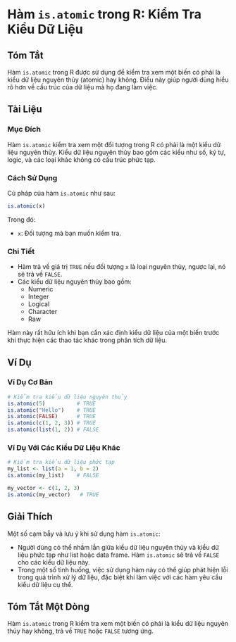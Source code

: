 <!--
Meta Description: # Hàm `is.atomic` trong R: Kiểm Tra Kiểu Dữ Liệu ## Tóm Tắt Hàm `is.atomic` trong R được sử dụng để kiểm tra xem một biến có phải là kiểu dữ liệu nguy...
Meta Keywords: liệu, atomic, kiểu, hàm, trong
-->

# Hàm `is.atomic` trong R: Kiểm Tra Kiểu Dữ Liệu

## Tóm Tắt
Hàm `is.atomic` trong R được sử dụng để kiểm tra xem một biến có phải là kiểu dữ liệu nguyên thủy (atomic) hay không. Điều này giúp người dùng hiểu rõ hơn về cấu trúc của dữ liệu mà họ đang làm việc.

## Tài Liệu
### Mục Đích
Hàm `is.atomic` kiểm tra xem một đối tượng trong R có phải là một kiểu dữ liệu nguyên thủy. Kiểu dữ liệu nguyên thủy bao gồm các kiểu như số, ký tự, logic, và các loại khác không có cấu trúc phức tạp.

### Cách Sử Dụng
Cú pháp của hàm `is.atomic` như sau:

```R
is.atomic(x)
```

Trong đó:
- `x`: Đối tượng mà bạn muốn kiểm tra.

### Chi Tiết
- Hàm trả về giá trị `TRUE` nếu đối tượng `x` là loại nguyên thủy, ngược lại, nó sẽ trả về `FALSE`.
- Các kiểu dữ liệu nguyên thủy bao gồm:
  - Numeric
  - Integer
  - Logical
  - Character
  - Raw

Hàm này rất hữu ích khi bạn cần xác định kiểu dữ liệu của một biến trước khi thực hiện các thao tác khác trong phân tích dữ liệu.

## Ví Dụ
### Ví Dụ Cơ Bản
```R
# Kiểm tra kiểu dữ liệu nguyên thủy
is.atomic(5)          # TRUE
is.atomic("Hello")    # TRUE
is.atomic(FALSE)      # TRUE
is.atomic(c(1, 2, 3)) # TRUE
is.atomic(list(1, 2)) # FALSE
```

### Ví Dụ Với Các Kiểu Dữ Liệu Khác
```R
# Kiểm tra kiểu dữ liệu phức tạp
my_list <- list(a = 1, b = 2)
is.atomic(my_list)    # FALSE

my_vector <- c(1, 2, 3)
is.atomic(my_vector)   # TRUE
```

## Giải Thích
Một số cạm bẫy và lưu ý khi sử dụng hàm `is.atomic`:
- Người dùng có thể nhầm lẫn giữa kiểu dữ liệu nguyên thủy và kiểu dữ liệu phức tạp như list hoặc data frame. Hàm `is.atomic` sẽ trả về `FALSE` cho các kiểu dữ liệu này.
- Trong một số tình huống, việc sử dụng hàm này có thể giúp phát hiện lỗi trong quá trình xử lý dữ liệu, đặc biệt khi làm việc với các hàm yêu cầu kiểu dữ liệu cụ thể.

## Tóm Tắt Một Dòng
Hàm `is.atomic` trong R kiểm tra xem một biến có phải là kiểu dữ liệu nguyên thủy hay không, trả về `TRUE` hoặc `FALSE` tương ứng.